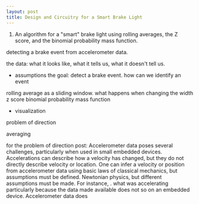 ```yaml
---
layout: post
title: Design and Circuitry for a Smart Brake Light
---
```



1. An algorithm for a "smart" brake light using rolling averages, the Z score,
   and the binomial probability mass function.


detecting a brake event from accelerometer data.

the data: what it looks like, what it tells us, what it doesn't tell us.
  - assumptions
the goal: detect a brake event.  how can we identify an event

rolling average as a sliding window.  what happens when changing the width
z score
binomial probability mass function
 - visualization

problem of direction

averaging


for the problem of direction post:
Accelerometer data poses several challenges, particularly when used in
small embedded devices.  Accelerations can describe how a velocity has
changed, but they do not directly describe velocity or location.  One
can infer a velocity or position from accelerometer data using basic
laws of classical mechanics, but assumptions must be defined.
Newtonian physics, but different assumptions must be made.  For
instance, .  what was accelerating  particularly because the data made
available does not so on an embedded device.  Accelerometer data does

